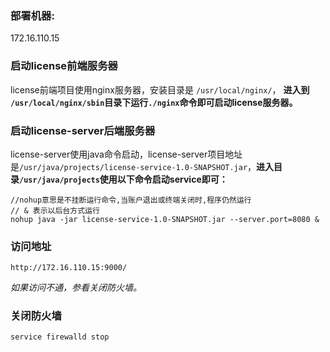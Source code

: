 ### 部署机器:
172.16.110.15



### 启动license前端服务器

license前端项目使用nginx服务器，安装目录是 `/usr/local/nginx/`，
**进入到 `/usr/local/nginx/sbin`目录下运行` ./nginx `命令即可启动license服务器。**



### 启动license-server后端服务器
license-server使用java命令启动，license-server项目地址是`/usr/java/projects/license-service-1.0-SNAPSHOT.jar`，**进入目录`/usr/java/projects`使用以下命令启动service即可：**

```
//nohup意思是不挂断运行命令,当账户退出或终端关闭时,程序仍然运行
// & 表示以后台方式运行
nohup java -jar license-service-1.0-SNAPSHOT.jar --server.port=8080 & 
```



### 访问地址

```
http://172.16.110.15:9000/
```

*如果访问不通，参看关闭防火墙。*



### 关闭防火墙

```
service firewalld stop
```



